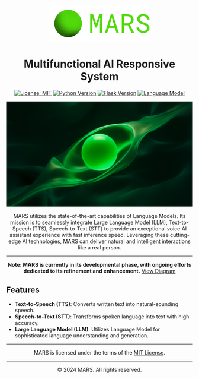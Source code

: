 <div align="center">

<img height="100" src="./static/favicon/android-chrome-512x512-label.png" alt="MARS Logo">

# Multifunctional AI Responsive System

[![License: MIT](https://img.shields.io/badge/License-MIT-yellow.svg)](./LICENSE)
[![Python Version](https://img.shields.io/badge/python-3.8%2B-blue)](https://www.python.org/)
[![Flask Version](https://img.shields.io/badge/flask-2.0.3-green)](https://flask.palletsprojects.com/)
[![Language Model](https://img.shields.io/badge/Language--Model-latest-blueviolet)](https://openai.com/)

<img src="image\MARS-D1.jpg" alt="MARS Conceptual Model">

MARS utilizes the state-of-the-art capabilities of Language Models. Its mission is to seamlessly integrate Large Language Model (LLM), Text-to-Speech (TTS), Speech-to-Text (STT) to provide an exceptional voice AI assistant experience with fast inference speed. Leveraging these cutting-edge AI technologies, MARS can deliver natural and intelligent interactions like a real person.

---

**Note: MARS is currently in its developmental phase, with ongoing efforts dedicated to its refinement and enhancement.** <a href="image/conceptual-model.svg">View Diagram</a>

</div>

## Features

- **Text-to-Speech (TTS)**: Converts written text into natural-sounding speech.
- **Speech-to-Text (STT)**: Transforms spoken language into text with high accuracy.
- **Large Language Model (LLM)**: Utilizes Language Model for sophisticated language understanding and generation.

---

<div align="center">
MARS is licensed under the terms of the <a href="./LICENSE">MIT License</a>.
</div>

---

<div align="center">
© 2024 MARS. All rights reserved.
</div>
